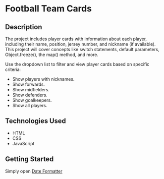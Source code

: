 # Football Team Cards

## Description
The project includes player cards with information about each player, including their name, position, jersey number, and nickname (if available). This project will cover concepts like switch statements, default parameters, Object.freeze(), the map() method, and more. 

Use the dropdown list to filter and view player cards based on specific criteria:
   - Show players with nicknames.
   - Show forwards.
   - Show midfielders.
   - Show defenders.
   - Show goalkeepers.
   - Show all players.

## Technologies Used
- HTML
- CSS
- JavaScript

## Getting Started
Simply open [Date Formatter](https://samuelcardenasg23.github.io/date-formatter/)
